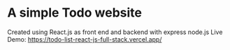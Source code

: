 # A simple Todo website

Created using  React.js as front end and backend with express node.js
Live Demo: https://todo-list-react-js-full-stack.vercel.app/
